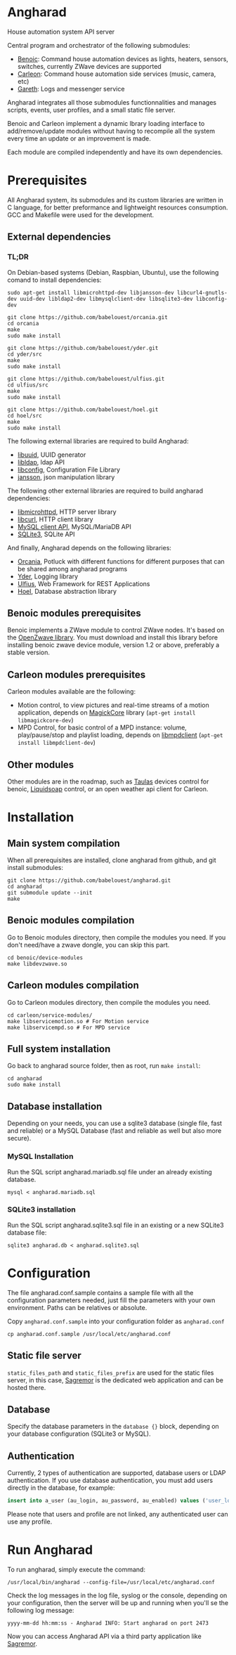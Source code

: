 # Angharad

House automation system API server

Central program and orchestrator of the following submodules:

- [Benoic](https://github.com/babelouest/benoic): Command house automation devices as lights, heaters, sensors, switches, currently ZWave devices are supported
- [Carleon](https://github.com/babelouest/carleon): Command house automation side services (music, camera, etc)
- [Gareth](https://github.com/babelouest/gareth): Logs and messenger service

Angharad integrates all those submodules functionnalities and manages scripts, events, user profiles, and a small static file server.

Benoic and Carleon implement a dynamic lbrary loading interface to add/remove/update modules without having to recompile all the system every time an update or an improvement is made.

Each module are compiled independently and have its own dependencies.

# Prerequisites

All Angharad system, its submodules and its custom libraries are written in C language, for better preformance and lightweight resources consumption. GCC and Makefile were used for the development.

## External dependencies

### TL;DR

On Debian-based systems (Debian, Raspbian, Ubuntu), use the following comand to install dependencies:

```shell
sudo apt-get install libmicrohttpd-dev libjansson-dev libcurl4-gnutls-dev uuid-dev libldap2-dev libmysqlclient-dev libsqlite3-dev libconfig-dev

git clone https://github.com/babelouest/orcania.git
cd orcania
make
sudo make install

git clone https://github.com/babelouest/yder.git
cd yder/src
make
sudo make install

git clone https://github.com/babelouest/ulfius.git
cd ulfius/src
make
sudo make install

git clone https://github.com/babelouest/hoel.git
cd hoel/src
make
sudo make install
```

The following external libraries are required to build Angharad:
- [libuuid](https://sourceforge.net/projects/libuuid/), UUID generator
- [libldap](http://www.openldap.org/devel//cvsweb.cgi/libraries/libldap?hideattic=0&sortbydate=0), ldap API
- [libconfig](http://www.hyperrealm.com/libconfig/), Configuration File Library
- [jansson](http://www.digip.org/jansson/), json manipulation library

The following other external libraries are required to build angharad dependencies:
- [libmicrohttpd](https://www.gnu.org/software/libmicrohttpd/), HTTP server library
- [libcurl](https://curl.haxx.se/libcurl/), HTTP client library
- [MySQL client API](https://dev.mysql.com/doc/refman/5.7/en/c-api.html), MySQL/MariaDB API
- [SQLite3](https://www.sqlite.org/), SQLite API

And finally, Angharad depends on the following libraries:
- [Orcania](https://github.com/babelouest/orcania), Potluck with different functions for different purposes that can be shared among angharad programs
- [Yder](https://github.com/babelouest/yder), Logging library
- [Ulfius](https://github.com/babelouest/ulfius), Web Framework for REST Applications
- [Hoel](https://github.com/babelouest/hoel), Database abstraction library

## Benoic modules prerequisites

Benoic implements a ZWave module to control ZWave nodes. It's based on the [OpenZwave library](http://www.openzwave.net/). You must download and install this library before installing benoic zwave device module, version 1.2 or above, preferably a stable version.

## Carleon modules prerequisites

Carleon modules available are the following:
- Motion control, to view pictures and real-time streams of a motion application, depends on [MagickCore](http://www.imagemagick.org/script/magick-core.php) library (`apt-get install libmagickcore-dev`)
- MPD Control, for basic control of a MPD instance: volume, play/pause/stop and playlist loading, depends on [libmpdclient](https://www.musicpd.org/libs/libmpdclient/) (`apt-get install libmpdclient-dev`)

## Other modules

Other modules are in the roadmap, such as [Taulas](https://github.com/babelouest/taulas) devices control for benoic, [Liquidsoap](http://savonet.sourceforge.net/) control, or an open weather api client for Carleon.

# Installation

## Main system compilation

When all prerequisites are installed, clone angharad from github, and git install submodules:

```shell
git clone https://github.com/babelouest/angharad.git
cd angharad
git submodule update --init
make
```

## Benoic modules compilation

Go to Benoic modules directory, then compile the modules you need. If you don't need/have a zwave dongle, you can skip this part.

```shell
cd benoic/device-modules
make libdevzwave.so
```

## Carleon modules compilation

Go to Carleon modules directory, then compile the modules you need.

```shell
cd carleon/service-modules/
make libservicemotion.so # For Motion service
make libservicempd.so # For MPD service
```

## Full system installation

Go back to angharad source folder, then as root, run `make install`:

```shell
cd angharad
sudo make install
```

## Database installation

Depending on your needs, you can use a sqlite3 database (single file, fast and reliable) or a MySQL Database (fast and reliable as well but also more secure).

### MySQL Installation

Run the SQL script angharad.mariadb.sql file under an already existing database.

```shell
mysql < angharad.mariadb.sql
```

### SQLite3 installation

Run the SQL script angharad.sqlite3.sql file in an existing or a new SQLite3 database file:
```shell
sqlite3 angharad.db < angharad.sqlite3.sql
```

# Configuration

The file angharad.conf.sample contains a sample file with all the configuration parameters needed, just fill the parameters with your own environment. Paths can be relatives or absolute.

Copy `angharad.conf.sample` into your configuration folder as `angharad.conf`

```shell
cp angharad.conf.sample /usr/local/etc/angharad.conf
```

## Static file server

`static_files_path` and `static_files_prefix` are used for the static files server, in this case, [Sagremor](https://github.com/babelouest/sagremor) is the dedicated web application and can be hosted there.

## Database

Specify the database parameters in the `database {}` block, depending on your database configuration (SQLite3 or MySQL).

## Authentication

Currently, 2 types of authentication are supported, database users or LDAP authentication. If you use database authentication, you must add users directly in the database, for example:

```sql
insert into a_user (au_login, au_password, au_enabled) values ('user_login', PASSWORD('password'), 1);
```

Please note that users and profile are not linked, any authenticated user can use any profile.

# Run Angharad

To run angharad, simply execute the command:

```shell
/usr/local/bin/angharad --config-file=/usr/local/etc/angharad.conf
```

Check the log messages in the log file, syslog or the console, depending on your configuration, then the server will be up and running when you'll se the following log message:

```log
yyyy-mm-dd hh:mm:ss - Angharad INFO: Start angharad on port 2473
```

Now you can access Angharad API via a third party application like [Sagremor](https://github.com/babelouest/sagremor).
